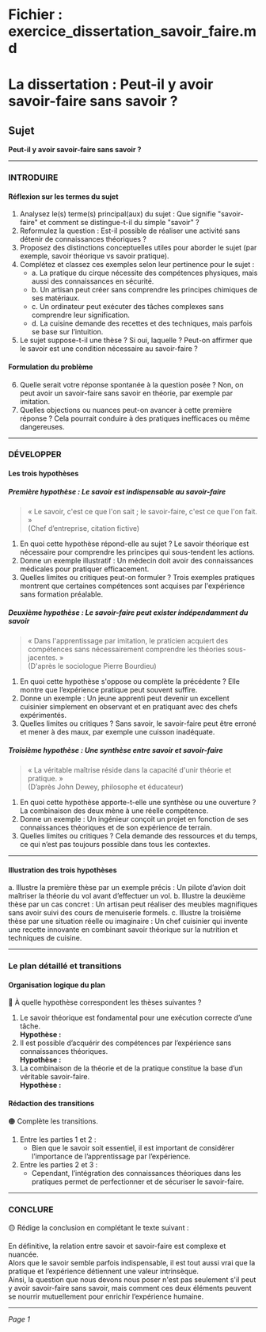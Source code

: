 # Fichier : exercice_dissertation_savoir_faire.md

# La dissertation : Peut-il y avoir savoir-faire sans savoir ?

## Sujet
**Peut-il y avoir savoir-faire sans savoir ?**

---

### INTRODUIRE

#### Réflexion sur les termes du sujet

1. Analysez le(s) terme(s) principal(aux) du sujet : Que signifie "savoir-faire" et comment se distingue-t-il du simple "savoir" ?
2. Reformulez la question : Est-il possible de réaliser une activité sans détenir de connaissances théoriques ?
3. Proposez des distinctions conceptuelles utiles pour aborder le sujet (par exemple, savoir théorique vs savoir pratique).
4. Complétez et classez ces exemples selon leur pertinence pour le sujet :
   - a. La pratique du cirque nécessite des compétences physiques, mais aussi des connaissances en sécurité.
   - b. Un artisan peut créer sans comprendre les principes chimiques de ses matériaux.
   - c. Un ordinateur peut exécuter des tâches complexes sans comprendre leur signification.
   - d. La cuisine demande des recettes et des techniques, mais parfois se base sur l’intuition.
5. Le sujet suppose-t-il une thèse ? Si oui, laquelle ? Peut-on affirmer que le savoir est une condition nécessaire au savoir-faire ?

#### Formulation du problème

6. Quelle serait votre réponse spontanée à la question posée ? Non, on peut avoir un savoir-faire sans savoir en théorie, par exemple par imitation.
7. Quelles objections ou nuances peut-on avancer à cette première réponse ? Cela pourrait conduire à des pratiques inefficaces ou même dangereuses. 

---

### DÉVELOPPER

#### Les trois hypothèses

##### Première hypothèse : Le savoir est indispensable au savoir-faire

> « Le savoir, c'est ce que l'on sait ; le savoir-faire, c'est ce que l'on fait. »  
> (Chef d’entreprise, citation fictive)

1. En quoi cette hypothèse répond-elle au sujet ? Le savoir théorique est nécessaire pour comprendre les principes qui sous-tendent les actions.
2. Donne un exemple illustratif : Un médecin doit avoir des connaissances médicales pour pratiquer efficacement.
3. Quelles limites ou critiques peut-on formuler ? Trois exemples pratiques montrent que certaines compétences sont acquises par l'expérience sans formation préalable.

##### Deuxième hypothèse : Le savoir-faire peut exister indépendamment du savoir

> « Dans l'apprentissage par imitation, le praticien acquiert des compétences sans nécessairement comprendre les théories sous-jacentes. »  
> (D'après le sociologue Pierre Bourdieu)

1. En quoi cette hypothèse s'oppose ou complète la précédente ? Elle montre que l’expérience pratique peut souvent suffire.
2. Donne un exemple : Un jeune apprenti peut devenir un excellent cuisinier simplement en observant et en pratiquant avec des chefs expérimentés.
3. Quelles limites ou critiques ? Sans savoir, le savoir-faire peut être erroné et mener à des maux, par exemple une cuisson inadéquate.

##### Troisième hypothèse : Une synthèse entre savoir et savoir-faire

> « La véritable maîtrise réside dans la capacité d'unir théorie et pratique. »  
> (D’après John Dewey, philosophe et éducateur)

1. En quoi cette hypothèse apporte-t-elle une synthèse ou une ouverture ? La combinaison des deux mène à une réelle compétence.
2. Donne un exemple : Un ingénieur conçoit un projet en fonction de ses connaissances théoriques et de son expérience de terrain.
3. Quelles limites ou critiques ? Cela demande des ressources et du temps, ce qui n’est pas toujours possible dans tous les contextes.

---

#### Illustration des trois hypothèses

a. Illustre la première thèse par un exemple précis : Un pilote d’avion doit maîtriser la théorie du vol avant d’effectuer un vol.
b. Illustre la deuxième thèse par un cas concret : Un artisan peut réaliser des meubles magnifiques sans avoir suivi des cours de menuiserie formels.
c. Illustre la troisième thèse par une situation réelle ou imaginaire : Un chef cuisinier qui invente une recette innovante en combinant savoir théorique sur la nutrition et techniques de cuisine.

---

### Le plan détaillé et transitions

#### Organisation logique du plan

🔴 À quelle hypothèse correspondent les thèses suivantes ?

1. Le savoir théorique est fondamental pour une exécution correcte d’une tâche.  
   **Hypothèse :**
2. Il est possible d’acquérir des compétences par l’expérience sans connaissances théoriques.  
   **Hypothèse :**
3. La combinaison de la théorie et de la pratique constitue la base d’un véritable savoir-faire.  
   **Hypothèse :**

#### Rédaction des transitions

🟠 Complète les transitions.

1. Entre les parties 1 et 2 :  
   - Bien que le savoir soit essentiel, il est important de considérer l’importance de l’apprentissage par l’expérience.
2. Entre les parties 2 et 3 :  
   - Cependant, l’intégration des connaissances théoriques dans les pratiques permet de perfectionner et de sécuriser le savoir-faire.

---

### CONCLURE

🟡 Rédige la conclusion en complétant le texte suivant :

En définitive, la relation entre savoir et savoir-faire est complexe et nuancée.  
Alors que le savoir semble parfois indispensable, il est tout aussi vrai que la pratique et l’expérience détiennent une valeur intrinsèque.  
Ainsi, la question que nous devons nous poser n'est pas seulement s'il peut y avoir savoir-faire sans savoir, mais comment ces deux éléments peuvent se nourrir mutuellement pour enrichir l’expérience humaine.

--- 

*Page 1*
